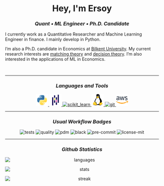 <h1 align="center">Hey, I'm Ersoy</h1>
<h3 align="center"><i>Quant • ML Engineer • Ph.D. Candidate</i></h3>

I currently work as a Quantitative Researcher and Machine Learning Engineer in finance. I mainly develop in Python.

I’m also a Ph.D. candidate in Economics at [Bilkent University](https://w3.bilkent.edu.tr/bilkent/). My current research interests are [matching theory](https://github.com/oedokumaci/gale-shapley) and [decision theory](https://www.sciencedirect.com/science/article/abs/pii/S0022249618300245). I’m also interested in the applications of ML in Economics.

&nbsp;

<hr>

<h3 align="center"><i>Languages and Tools</i></h3>

<p align="center">
    <a href="https://www.python.org" target="_blank" rel="noreferrer">
        <img src="https://raw.githubusercontent.com/devicons/devicon/master/icons/python/python-original.svg" alt="python" width="40" height="40"/>
    </a>
    <a href="https://pandas.pydata.org/" target="_blank" rel="noreferrer">
        <img src="https://raw.githubusercontent.com/devicons/devicon/2ae2a900d2f041da66e950e4d48052658d850630/icons/pandas/pandas-original.svg" alt="pandas" width="40" height="40"/>
    </a>
    <a href="https://scikit-learn.org/" target="_blank" rel="noreferrer">
        <img src="https://upload.wikimedia.org/wikipedia/commons/0/05/Scikit_learn_logo_small.svg" alt="scikit_learn" width="40" height="40"/>
    </a>
    <a href="https://www.linux.org/" target="_blank" rel="noreferrer">
        <img src="https://raw.githubusercontent.com/devicons/devicon/master/icons/linux/linux-original.svg" alt="linux" width="40" height="40"/>
    </a>
    <a href="https://git-scm.com/" target="_blank" rel="noreferrer">
        <img src="https://www.vectorlogo.zone/logos/git-scm/git-scm-icon.svg" alt="git" width="40" height="40"/>
    </a>
    <a href="https://aws.amazon.com" target="_blank" rel="noreferrer">
        <img src="https://raw.githubusercontent.com/devicons/devicon/master/icons/amazonwebservices/amazonwebservices-original-wordmark.svg" alt="aws" width="40" height="40"/>
    </a>
</p>

<hr>

<h3 align="center"><i>Usual Workflow Badges</i></h3>

<p align="center">
    <a>
        <img src="https://github.com/oedokumaci/gale-shapley/actions/workflows/tests.yml/badge.svg" alt="tests"/>
    </a>
    <a>
        <img src="https://github.com/oedokumaci/gale-shapley/actions/workflows/quality.yml/badge.svg" alt="quality"/>
    </a>
    <a>
        <img src="https://img.shields.io/badge/pdm-managed-blueviolet" alt="pdm"/>
    </a>
    <a>
        <img src="https://img.shields.io/badge/code%20style-black-000000.svg" alt="black"/>
    </a>
    <a>
        <img src="https://img.shields.io/badge/pre--commit-enabled-brightgreen?logo=pre-commit&logoColor=white" alt="pre-commit"/>
    </a>
    <a>
        <img src="https://img.shields.io/badge/License-MIT-yellow.svg" alt="license-mit"/>
    </a>
</p>

<hr>

<h3 align="center"><i>Github Statistics</i></h3>

<p align="center">
  <img src="https://github-readme-stats.vercel.app/api/top-langs?username=oedokumaci&show_icons=true&locale=en&layout=compact" alt="languages" style="display:block;"/>
</p>

<p align="center">
  <img src="https://github-readme-stats.vercel.app/api?username=oedokumaci&show_icons=true&locale=en" alt="stats" style="display:block;"/>
</p>

<p align="center">
  <img src="https://github-readme-streak-stats.herokuapp.com/?user=oedokumaci&" alt="streak" style="display:block;"/>
</p>
